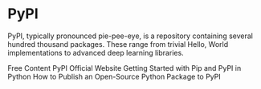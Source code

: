 # PyPI

PyPI, typically pronounced pie-pee-eye, is a repository containing several hundred thousand packages. These range from trivial Hello, World implementations to advanced deep learning libraries.

<ResourceGroupTitle>Free Content</ResourceGroupTitle>
<BadgeLink colorScheme='blue' badgeText='Official Website' href='https://pypi.org/'>PyPI Official Website</BadgeLink>
<BadgeLink colorScheme='red' badgeText='Watch' href='https://www.youtube.com/watch?v=bPSfNKvhooA'>Getting Started with Pip and PyPI in Python</BadgeLink>
<BadgeLink colorScheme='yellow' badgeText='Read' href='https://realpython.com/pypi-publish-python-package/'>How to Publish an Open-Source Python Package to PyPI</BadgeLink>

